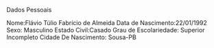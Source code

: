Dados Pessoais

Nome:Flávio Túlio Fabrício de Almeida
Data de Nascimento:22/01/1992
Sexo: Masculino
Estado Civil:Casado
Grau de Escolariedade: Superior Incompleto
Cidade De Nascimento: Sousa-PB
